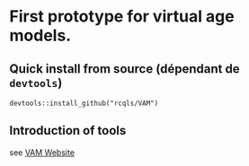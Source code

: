 # First prototype for virtual age models. 

## Quick install from source (dépendant de `devtools`)

```{bash}
devtools::install_github("rcqls/VAM")
```

## Introduction of tools

see [VAM Website](https://rpackages.u-ga.fr/VAM) 
